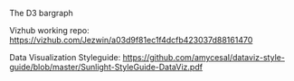 The D3 bargraph

Vizhub working repo: https://vizhub.com/Jezwin/a03d9f81ec1f4dcfb423037d88161470

Data Visualization Styleguide: https://github.com/amycesal/dataviz-style-guide/blob/master/Sunlight-StyleGuide-DataViz.pdf
